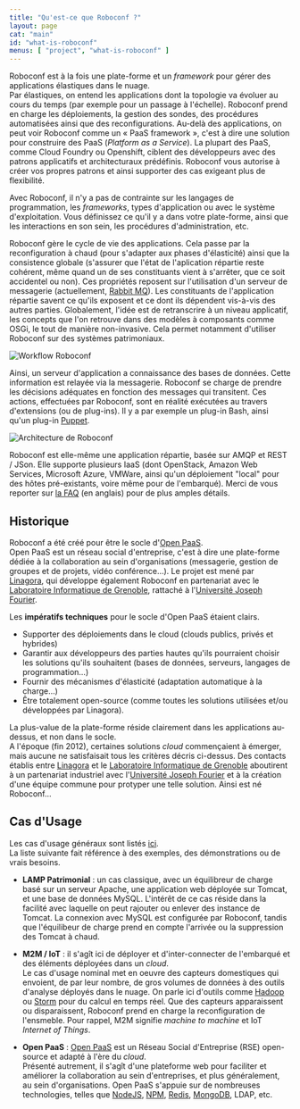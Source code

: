 ```yaml
---
title: "Qu'est-ce que Roboconf ?"
layout: page
cat: "main"
id: "what-is-roboconf"
menus: [ "project", "what-is-roboconf" ]
---
```


Roboconf est à la fois une plate-forme et un *framework* pour gérer des applications élastiques dans le nuage.  
Par élastiques, on entend les applications dont la topologie va évoluer au cours du temps (par exemple pour un passage à l'échelle).
Roboconf prend en charge les déploiements, la gestion des sondes, des procédures automatisées ainsi que des reconfigurations. Au-delà des applications, on peut voir Roboconf comme un « PaaS framework », c'est à dire une solution pour construire des PaaS (*Platform as a Service*). La plupart des PaaS, comme Cloud Foundry ou Openshift, ciblent des développeurs avec des patrons applicatifs et architecturaux prédéfinis. Roboconf vous autorise à créer vos propres patrons et ainsi supporter des cas exigeant plus de flexibilité.

Avec Roboconf, il n'y a pas de contrainte sur les langages de programmation, les *frameworks*, types d'application ou avec le système d'exploitation. Vous définissez ce qu'il y a dans votre plate-forme, ainsi que les interactions en son sein, les procédures d'administration, etc.

Roboconf gère le cycle de vie des applications. Cela passe par la reconfiguration à chaud (pour s'adapter aux phases
d'élasticité) ainsi que la consistence globale (s'assurer que l'état de l'aplication répartie reste cohérent, même
quand un de ses constituants vient à s'arrêter, que ce soit accidentel ou non). Ces propriétés reposent sur l'utilisation
d'un serveur de messagerie (actuellement, [Rabbit MQ](https://www.rabbitmq.com)). Les constituants de l'application répartie
savent ce qu'ils exposent et ce dont ils dépendent vis-à-vis des autres parties. Globalement, l'idée est de retranscrire à
un niveau applicatif, les concepts que l'on retrouve dans des modèles à composants comme OSGi, le tout de manière non-invasive.
Cela permet notamment d'utiliser Roboconf sur des systèmes patrimoniaux.

<img src="/resources/img/roboconf-workflow-fr.png" alt="Workflow Roboconf" class="gs" />

Ainsi, un serveur d'application a connaissance
des bases de données. Cette information est relayée via la messagerie. Roboconf se charge de prendre les décisions adéquates
en fonction des messages qui transitent. Ces actions, effectuées par Roboconf, sont en réalité exécutées au travers d'extensions
(ou de plug-ins). Il y a par exemple un plug-in Bash, ainsi qu'un plug-in [Puppet](http://puppetlabs.com).

<img src="/resources/img/roboconf-architecture-example.jpg" alt="Architecture de Roboconf" class="gs" />

Roboconf est elle-même une application répartie, basée sur AMQP et REST / JSon. Elle supporte plusieurs IaaS (dont
OpenStack, Amazon Web Services, Microsoft Azure, VMWare, ainsi qu'un déploiement "local" pour des hôtes pré-existants, voire
même pour de l'embarqué). Merci de vous reporter sur [la FAQ](/en/user-guide/faq.html) (en anglais) pour de plus amples détails.


## Historique

Roboconf a été créé pour être le socle d'[Open PaaS](http://open-paas.org/).  
Open PaaS est un réseau social d'entreprise, c'est à dire une plate-forme dédiée à la collaboration au sein
d'organisations (messagerie, gestion de groupes et de projets, vidéo conférence...). Le projet est mené par 
[Linagora](http://linagora.com), qui développe également Roboconf en partenariat avec le 
[Laboratoire Informatique de Grenoble](https://www.liglab.fr/), rattaché à l'[Université Joseph Fourier](https://www.ujf-grenoble.fr/).

Les <strong>impératifs techniques</strong> pour le socle d'Open PaaS étaient clairs.
	
* Supporter des déploiements dans le cloud (clouds publics, privés et hybrides)
* Garantir aux développeurs des parties hautes qu'ils pourraient choisir les solutions qu'ils souhaitent (bases de données, serveurs, langages de programmation...)
* Fournir des mécanismes d'élasticité (adaptation automatique à la charge...)
* Être totalement open-source (comme toutes les solutions utilisées et/ou développées par Linagora).

La plus-value de la plate-forme réside clairement dans les applications au-dessus, et non dans le socle.  
A l'époque (fin 2012), certaines solutions *cloud* commençaient à émerger, mais aucune ne satisfaisait tous les critères décris ci-dessus.
Des contacts établis entre [Linagora](http://linagora.com) et le [Laboratoire Informatique de Grenoble](https://www.liglab.fr/) aboutirent à un partenariat industriel
avec l'[Université Joseph Fourier](https://www.ujf-grenoble.fr/) et à la création d'une équipe commune pour protyper une telle solution. Ainsi est né Roboconf...
 

## Cas d'Usage

Les cas d'usage généraux sont listés [ici](/slides/general/cas-d-usage-de-roboconf.html).  
La liste suivante fait référence à des exemples, des démonstrations ou de vrais besoins.

* **LAMP Patrimonial** : un cas classique, avec un équilibreur de charge basé sur un serveur Apache, une application web
déployée sur Tomcat, et une base de données MySQL. L'intérêt de ce cas réside dans la facilité avec laquelle on peut rajouter
ou enlever des instance de Tomcat. La connexion avec MySQL est configurée par Roboconf, tandis que l'équilibeur de charge
prend en compte l'arrivée ou la suppression des Tomcat à chaud.

* **M2M / IoT** : il s'agît ici de déployer et d'inter-connecter de l'embarqué et des éléments déployées dans un *cloud*.  
Le cas d'usage nominal met en oeuvre des capteurs domestiques qui envoient, de par leur nombre, de gros volumes de données
à des outils d'analyse déployés dans le nuage. On parle ici d'outils comme [Hadoop](http://hadoop.apache.org/) ou 
[Storm](http://storm.incubator.apache.org/) pour du calcul en temps réel. Que des capteurs apparaissent ou disparaissent,
Roboconf prend en charge la reconfiguration de l'ensmeble. Pour rappel, M2M signifie *machine to machine* et IoT *Internet of Things*.

* **Open PaaS** : [Open PaaS](http://open-paas.org) est un Réseau Social d'Entreprise (RSE) open-source 
et adapté à l'ère du *cloud*.  
Présenté autrement, il s'agît d'une plateforme web pour faciliter et améliorer la collaboration au sein d'entreprises, et plus généralement,
au sein d'organisations. Open PaaS s'appuie sur de nombreuses technologies, telles que [NodeJS](http://nodejs.org/), [NPM](http://www.npmjs.org/),
 [Redis](http://redis.io/), [MongoDB](http://www.mongodb.org/), LDAP, etc.
